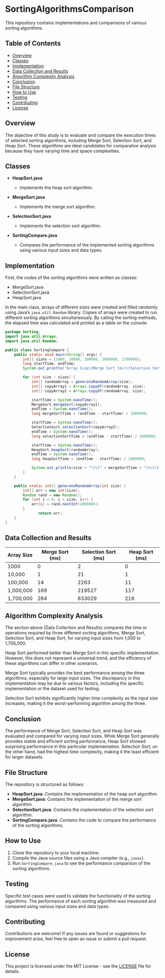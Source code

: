 # SortingAlgorithmsComparison

This repository contains implementations and comparisons of various sorting algorithms.

## Table of Contents

- [Overview](#overview)
- [Classes](#classes)
- [Implementation](#implementation)
- [Data Collection and Results](#data-collection-and-results)
- [Algorithm Complexity Analysis](#algorithm-complexity-analysis)
- [Conclusion](#conclusion)
- [File Structure](#file-structure)
- [How to Use](#how-to-use)
- [Testing](#testing)
- [Contributing](#contributing)
- [License](#license)

## Overview

The objective of this study is to evaluate and compare the execution times of selected sorting algorithms, including Merge Sort, Selection Sort, and Heap Sort. These algorithms are ideal candidates for comparative analysis because they have varying time and space complexities.

## Classes

- **HeapSort.java**
  - Implements the heap sort algorithm.
  
- **MergeSort.java**
  - Implements the merge sort algorithm.
  
- **SelectionSort.java**
  - Implements the selection sort algorithm.
  
- **SortingCompare.java**
  - Compares the performance of the implemented sorting algorithms using various input sizes and data types.

## Implementation

First, the codes of the sorting algorithms were written as classes:
- MergeSort.java
- SelectionSort.java
- HeapSort.java

In the main class, arrays of different sizes were created and filled randomly using Java’s `java.util.Random` library. Copies of arrays were created to run different sorting algorithms simultaneously. By calling the sorting methods, the elapsed time was calculated and printed as a table on the console.

```java
package Sorting;
import java.util.Arrays;
import java.util.Random;

public class SortingCompare {
    public static void main(String[] args) {
        int[] sizes = {1000, 10000, 100000, 1000000, 1700000};
        long startTime, endTime;
        System.out.println("Array Size\tMerge Sort (ms)\tSelection Sort (ms)\tHeap Sort (ms)");

        for (int size : sizes) {
            int[] randomArray = generateRandomArray(size);
            int[] copyArray1 = Arrays.copyOf(randomArray, size);
            int[] copyArray2 = Arrays.copyOf(randomArray, size);

            startTime = System.nanoTime();
            MergeSort.mergeSort(copyArray1);
            endTime = System.nanoTime();
            long mergeSortTime = (endTime - startTime) / 1000000;

            startTime = System.nanoTime();
            SelectionSort.selectionSort(copyArray2);
            endTime = System.nanoTime();
            long selectionSortTime = (endTime - startTime) / 1000000;

            startTime = System.nanoTime();
            HeapSort.heapSort(randomArray);
            endTime = System.nanoTime();
            long heapSortTime = (endTime - startTime) / 1000000;

            System.out.println(size + "\t\t" + mergeSortTime + "\t\t\t" + selectionSortTime + "\t\t\t" + heapSortTime);
        }
    }

    public static int[] generateRandomArray(int size) {
        int[] arr = new int[size];
        Random rand = new Random();
        for (int i = 0; i < size; i++) {
            arr[i] = rand.nextInt(1000000);
        }
               return arr;
    }
}
```
## Data Collection and Results

|Array Size	   |Merge Sort (ms)	   |Selection Sort (ms)	   |Heap Sort (ms)|
|---|---|---|---|
|1000   |0   | 2  |  0 |
|10,000	   |1   | 21  |1   |
|100,000	  |14   |2263   |11   |
|1,000,000	   |169   |219527   |117   |
|1,700,000	   |264   |633029   |216   |

## Algorithm Complexity Analysis

The section above (Data Collection and Results) compares the time or operations required by three different sorting algorithms, Merge Sort, Selection Sort, and Heap Sort, for varying input sizes from 1,000 to 1,700,000.

Heap Sort performed better than Merge Sort in this specific implementation. However, this does not represent a universal trend, and the efficiency of these algorithms can differ in other scenarios.

Merge Sort typically provides the best performance among the three algorithms, especially for large input sizes. The discrepancy in this implementation may be due to various factors, including the specific implementation or the dataset used for testing.

Selection Sort exhibits significantly higher time complexity as the input size increases, making it the worst-performing algorithm among the three.

## Conclusion

The performance of Merge Sort, Selection Sort, and Heap Sort was evaluated and compared for varying input sizes. While Merge Sort generally provides stable and efficient sorting performance, Heap Sort showed surprising performance in this particular implementation. Selection Sort, on the other hand, had the highest time complexity, making it the least efficient for larger datasets.

## File Structure

The repository is structured as follows:

- **HeapSort.java**: Contains the implementation of the heap sort algorithm.
- **MergeSort.java**: Contains the implementation of the merge sort algorithm.
- **SelectionSort.java**: Contains the implementation of the selection sort algorithm.
- **SortingCompare.java**: Contains the code to compare the performance of the sorting algorithms.

## How to Use

1. Clone the repository to your local machine.
2. Compile the Java source files using a Java compiler (e.g., `javac`).
3. Run `SortingCompare.java` to see the performance comparison of the sorting algorithms.

## Testing

Specific test cases were used to validate the functionality of the sorting algorithms. The performance of each sorting algorithm was measured and compared using various input sizes and data types.

## Contributing

Contributions are welcome! If any issues are found or suggestions for improvement arise, feel free to open an issue or submit a pull request.

## License

This project is licensed under the MIT License - see the [LICENSE](LICENSE) file for details.
